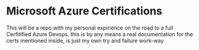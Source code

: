 # Microsoft Azure Certifications
 This will be a repo with my personal expirience on the road to a full Cerfitified Azure Devops, this is by any means a real documentation for the certs mentioned inside, is just my own try and failure work-way 
